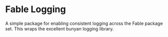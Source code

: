 # Fable Logging

A simple package for enabling consistent logging across the Fable package set.  This wraps the excellent bunyan logging library.
